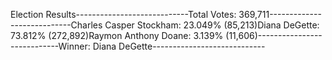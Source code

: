 Election Results----------------------------Total Votes: 369,711----------------------------Charles Casper Stockham: 23.049% (85,213)Diana DeGette: 73.812% (272,892)Raymon Anthony Doane: 3.139% (11,606)----------------------------Winner: Diana DeGette----------------------------
